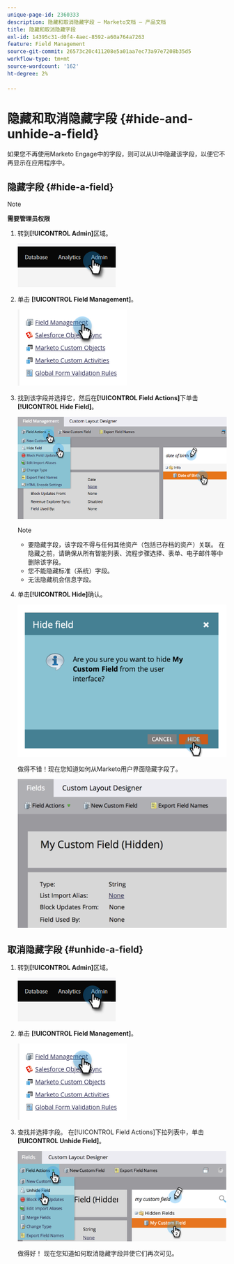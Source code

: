 ```yaml
---
unique-page-id: 2360333
description: 隐藏和取消隐藏字段 — Marketo文档 — 产品文档
title: 隐藏和取消隐藏字段
exl-id: 14395c31-d0f4-4aec-8592-a60a764a7263
feature: Field Management
source-git-commit: 26573c20c411208e5a01aa7ec73a97e7208b35d5
workflow-type: tm+mt
source-wordcount: '162'
ht-degree: 2%

---
```


# 隐藏和取消隐藏字段 {#hide-and-unhide-a-field}

如果您不再使用Marketo Engage中的字段，则可以从UI中隐藏该字段，以便它不再显示在应用程序中。

## 隐藏字段 {#hide-a-field}

>[!NOTE]
>
>**需要管理员权限**

1. 转到&#x200B;**[!UICONTROL Admin]**&#x200B;区域。

   ![](assets/hide-and-unhide-a-field-1.png)

1. 单击 **[!UICONTROL Field Management]**。

   ![](assets/hide-and-unhide-a-field-2.png)

1. 找到该字段并选择它，然后在&#x200B;**[!UICONTROL Field Actions]**&#x200B;下单击&#x200B;**[!UICONTROL Hide Field]**。

   ![](assets/hide-and-unhide-a-field-3.png)

   >[!NOTE]
   >
   >* 要隐藏字段，该字段不得与任何其他资产（包括已存档的资产）关联。 在隐藏之前，请确保从所有智能列表、流程步骤选择、表单、电子邮件等中删除该字段。
   >* 您不能隐藏标准（系统）字段。
   >* 无法隐藏机会信息字段。

1. 单击&#x200B;**[!UICONTROL Hide]**&#x200B;确认。

   ![](assets/hide-and-unhide-a-field-4.png)

   做得不错！现在您知道如何从Marketo用户界面隐藏字段了。

   ![](assets/hide-and-unhide-a-field-5.png)

## 取消隐藏字段 {#unhide-a-field}

1. 转到&#x200B;**[!UICONTROL Admin]**&#x200B;区域。

   ![](assets/hide-and-unhide-a-field-6.png)

1. 单击 **[!UICONTROL Field Management]**。

   ![](assets/hide-and-unhide-a-field-7.png)

1. 查找并选择字段。 在[!UICONTROL Field Actions]下拉列表中，单击&#x200B;**[!UICONTROL Unhide Field]**。

   ![](assets/hide-and-unhide-a-field-8.png)

   做得好！ 现在您知道如何取消隐藏字段并使它们再次可见。
